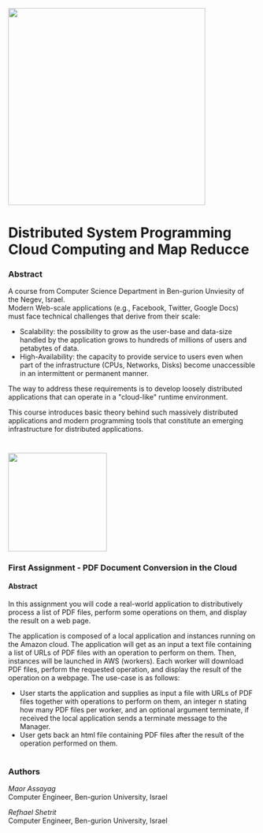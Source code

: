 <img src="https://acc.amityaump.com/acc-content/uploads/2019/02/cloud-computing.png" width="400">

# Distributed System Programming Cloud Computing and Map Reducce

### Abstract
A course from Computer Science Department in Ben-gurion Unviesity of the Negev, Israel.  
Modern Web-scale applications (e.g., Facebook, Twitter, Google Docs) must face technical challenges that derive from their scale:  
* Scalability: the possibility to grow as the user-base and data-size handled by the application grows to hundreds of millions of users and petabytes of data.  
* High-Availability: the capacity to provide service to users even when part of the infrastructure (CPUs, Networks, Disks) become unaccessible in an intermittent or permanent manner.  

The way to address these requirements is to develop loosely distributed applications that can operate in a "cloud-like" runtime environment.  

This course introduces basic theory behind such massively distributed applications and modern programming tools that constitute an emerging infrastructure for distributed applications.
#
  
  
<img src="http://codigodelsur.com/wp-content/uploads/2016/02/AmazonWebservices_Logo.svg_.png" width="200">

### First Assignment - PDF Document Conversion in the Cloud
#### Abstract
In this assignment you will code a real-world application to distributively process a list of PDF files, perform some operations on them, and display the result on a web page.  

The application is composed of a local application and instances running on the Amazon cloud. The application will get as an input a text file containing a list of URLs of PDF files with an operation to perform on them. Then, instances will be launched in AWS (workers). Each worker will download PDF files, perform the requested operation, and display the result of the operation on a webpage.
The use-case is as follows:  
* User starts the application and supplies as input a file with URLs of PDF files together with operations to perform on them, an integer n stating how many PDF files per worker, and an optional argument terminate, if received the local application sends a terminate message to the Manager.  
* User gets back an html file containing PDF files after the result of the operation performed on them. 

#
### Authors
*Maor Assayag*  
Computer Engineer, Ben-gurion University, Israel

*Refhael Shetrit*  
Computer Engineer, Ben-gurion University, Israel
